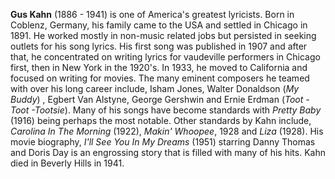
**Gus Kahn** (1886 - 1941) is one of America's greatest lyricists. Born in Coblenz, Germany, his family came to the USA and settled in Chicago in 1891. He worked mostly in non-music related jobs but persisted in seeking outlets for his song lyrics. His first song was published in 1907 and after that, he concentrated on writing lyrics for vaudeville performers in Chicago first, then in New York in the 1920's. In 1933, he moved to California and focused on writing for movies. The many eminent composers he teamed with over his long career include, Isham Jones, Walter Donaldson (*My Buddy*) , Egbert Van Alstyne, George Gershwin and Ernie Erdman (*Toot -Toot -Tootsie*). Many of his songs have become standards with *Pretty Baby* (1916) being perhaps the most notable. Other standards by Kahn include, *Carolina In The Morning* (1922), *Makin' Whoopee*, 1928 and *Liza* (1928). His movie biography, *I'll See You In My Dreams* (1951) starring Danny Thomas and Doris Day is an engrossing story that is filled with many of his hits. Kahn died in Beverly Hills in 1941.